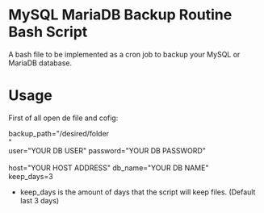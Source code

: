 # MySQL MariaDB Backup Routine Bash Script
A bash file to be implemented as a cron job to backup your MySQL or MariaDB database.

# Usage
First of all open de file and cofig:

backup_path="/desired/folder<br/>"<br/>
user="YOUR DB USER"
password="YOUR DB PASSWORD"<br/><br/>
host="YOUR HOST ADDRESS"
db_name="YOUR DB NAME"<br/>
keep_days=3
* keep_days is the amount of days that the script will keep files. (Default last 3 days)<br/>
